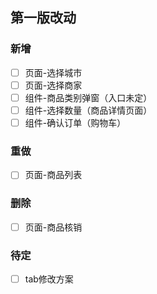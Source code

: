 ## 第一版改动
### 新增
- [ ] 页面-选择城市
- [ ] 页面-选择商家
- [ ] 组件-商品类别弹窗（入口未定）
- [ ] 组件-选择数量（商品详情页面）
- [ ] 组件-确认订单（购物车）

### 重做
- [ ] 页面-商品列表

### 删除
- [ ] 页面-商品核销

### 待定
- [ ] tab修改方案

